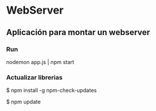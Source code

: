 # WebServer

## Aplicación para montar un webserver


### Run
nodemon app.js | npm start


### Actualizar librerias
$ npm install -g npm-check-updates

$ npm update

